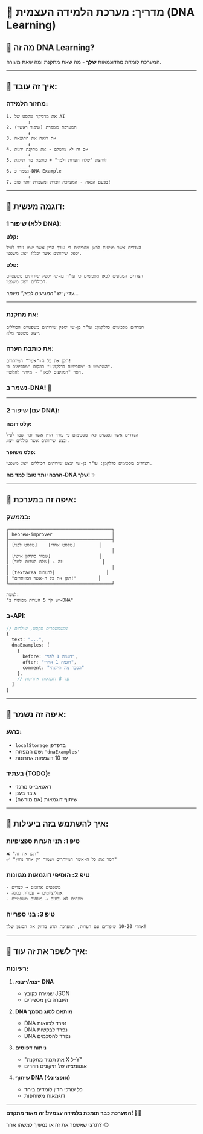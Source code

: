 # 🧬 מדריך: מערכת הלמידה העצמית (DNA Learning)

## 🎯 מה זה DNA Learning?

המערכת לומדת מהדוגמאות **שלך** - מה שאת מתקנת ומה שאת מעירה.

---

## 🔄 איך זה עובד:

### **מחזור הלמידה:**

```
1. את מדביקה טקסט של AI
        ↓
2. המערכת משפרת (שיפור ראשון)
        ↓
3. את רואה את התוצאה
        ↓
4. אם זה לא מושלם - את מתקנת ידנית
        ↓
5. לוחצת "שלח הערות ולמד" + כותבת מה תיקנת
        ↓
6. נשמר כ-DNA Example
        ↓
7. בפעם הבאה - המערכת זוכרת ומשפרת יותר טוב!
```

---

## 📝 דוגמה מעשית:

### **שיפור 1 (ללא DNA):**

**קלט:**
```
הצדדים אשר מגיעים לכאן מסכימים כי עורך הדין אשר שמו נזכר לעיל 
יספק שירותים אשר יכללו ייצוג משפטי.
```

**פלט:**
```
הצדדים המגיעים לכאן מסכימים כי עו"ד בן-שי יספק שירותים משפטיים 
הכוללים ייצוג משפטי.
```

*עדיין יש "המגיעים לכאן" מיותר...*

---

### **את מתקנת:**
```
הצדדים מסכימים כדלקמן: עו"ד בן-שי יספק שירותים משפטיים הכוללים 
ייצוג משפטי מלא.
```

### **את כותבת הערה:**
```
תקן את כל ה-"אשר" המיותרים! 
השתמש ב-"מסכימים כדלקמן:" במקום "מסכימים כי".
הסר "המגיעים לכאן" - מיותר לחלוטין.
```

### **נשמר ב-DNA!** 🧬

---

### **שיפור 2 (עם DNA):**

**קלט דומה:**
```
הצדדים אשר נפגשים כאן מסכימים כי עורך הדין אשר זכר שמו לעיל 
יבצע שירותים אשר כוללים ייצוג.
```

**פלט משופר:**
```
הצדדים מסכימים כדלקמן: עו"ד בן-שי יבצע שירותים הכוללים ייצוג משפטי.
```

**הרבה יותר טוב! למד מה-DNA שלך!** ✨

---

## 🎨 איפה זה במערכת:

### **בממשק:**
```
┌──────────────────────────────────────┐
│ hebrew-improver                      │
├──────────────────────────────────────┤
│ [טקסט לפני]    [טקסט אחרי]         │
│                                      │
│ [שמור כתיקון אישי]                  │
│ [שלח הערות ולמד] ← זה!              │
│                                      │
│ [textarea להערות]                   │
│ "תקן את כל ה-אשר המיותרים!"        │
└──────────────────────────────────────┘

למטה:
"יש לך 5 הערות מכוונות ב-DNA"
```

### **ב-API:**
```typescript
// כשמשפרים טקסט, שולחים:
{
  text: "...",
  dnaExamples: [
    {
      before: "דוגמה 1 לפני",
      after: "דוגמה 1 אחרי", 
      comment: "הסבר מה תיקנתי"
    },
    // עד 8 דוגמאות אחרונות
  ]
}
```

---

## 💾 איפה זה נשמר:

### **כרגע:**
- `localStorage` בדפדפן
- שם המפתח: `'dnaExamples'`
- עד 10 דוגמאות אחרונות

### **בעתיד (TODO):**
- דאטאבייס מרכזי
- גיבוי בענן
- שיתוף דוגמאות (אם מורשה)

---

## 🎯 איך להשתמש בזה ביעילות:

### **טיפ 1: תני הערות ספציפיות**
```
❌ "תקן את זה"
✅ "הסר את כל ה-אשר המיותרים ושמור רק אחד נחוץ"
```

### **טיפ 2: הוסיפי דוגמאות מגוונות**
```
- משפטים ארוכים → קצרים
- אנגליציזמים → עברית נכונה
- מונחים לא נכונים → מונחים משפטיים
```

### **טיפ 3: בני ספרייה**
```
אחרי 10-20 שיפורים עם הערות, המערכת תדע בדיוק את הסגנון שלך!
```

---

## 🚀 איך לשפר את זה עוד:

### **רעיונות:**

1. **ייצוא/ייבוא DNA**
   - שמירה כקובץ JSON
   - העברה בין מכשירים

2. **DNA מותאם לסוג מסמך**
   - DNA נפרד לצוואות
   - DNA נפרד לבקשות
   - DNA נפרד להסכמים

3. **ניתוח דפוסים**
   - "את תמיד מתקנת X ל-Y"
   - אוטומציה של תיקונים חוזרים

4. **שיתוף DNA (אופציונלי)**
   - כל עורכי הדין לומדים ביחד
   - דוגמאות משותפות

---

**המערכת כבר תומכת בלמידה עצמית! זה **מאוד** מתקדם! 🧠✨**

תרצי שאשפר את זה או נמשיך למשהו אחר? 😊
